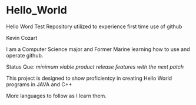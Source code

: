 # Hello_World
Hello Word Test Repository utilized to experience first time use of github

Kevin Cozart


I am a Computer Science major and Former Marine learning how to use and operate github.

Status Que: *minimum viable product* *release features with the next patch*

This project is designed to show proficientcy in creating Hello World programs in JAVA and C++

More languages to follow as I learn them.
